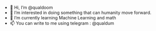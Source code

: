 - 👋 Hi, I’m @qualdoom
- 👀 I’m interested in doing something that can humanity move forward.
- 🌱 I’m currently learning Machine Learning and math
- 📫 You can write to me using telegram : @qualdum

<!---
qualdoom/qualdoom is a ✨ special ✨ repository because its `README.md` (this file) appears on your GitHub profile.
You can click the Preview link to take a look at your changes.
--->
